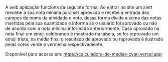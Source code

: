 A web aplicação funciona da seguinte forma: Ao entrar no site um alert reecebe a sua nota mínima para ser aprovado e recebe a entrada dos campos de nome da atividade e nota, dessa forma divide a soma das notas inseridas pela sua quantidade e informa se o usuário foi aprovado ou não de acordo com a nota mínima informada anteriormente. Caso aprovado na nota final um emoji celebrando é mostrado na tabela, se for reprovado um emoji triste, na média final o resultado de aprovado ou reprovado é ilustrado pelas cores verde e vermelha respectivamente.



Disponível para acesso em:
https://calculadora-de-medias-cyan.vercel.app
